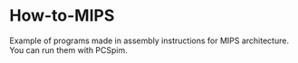 How-to-MIPS
===========

Example of programs made in assembly instructions for MIPS architecture.
You can run them with PCSpim.
